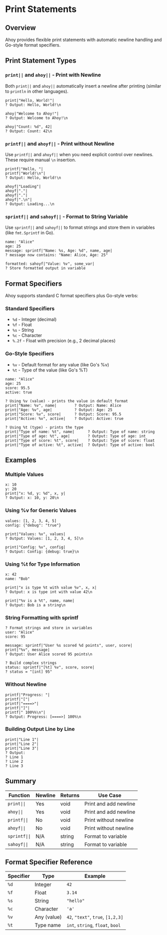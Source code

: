# Print Statements

## Overview
Ahoy provides flexible print statements with automatic newline handling and Go-style format specifiers.

## Print Statement Types

### `print||` and `ahoy||` - Print with Newline
Both `print||` and `ahoy||` automatically insert a newline after printing (similar to `println` in other languages).

```ahoy
print|"Hello, World!"|
? Output: Hello, World!\n

ahoy|"Welcome to Ahoy!"|
? Output: Welcome to Ahoy!\n

ahoy|"Count: %d", 42|
? Output: Count: 42\n
```

### `printf||` and `ahoyf||` - Print without Newline
Use `printf||` and `ahoyf||` when you need explicit control over newlines. These require manual `\n` insertion.

```ahoy
printf|"Hello, "|
printf|"World!\n"|
? Output: Hello, World!\n

ahoyf|"Loading"|
ahoyf|"."|
ahoyf|"."|
ahoyf|".\n"|
? Output: Loading...\n
```

### `sprintf||` and `sahoyf||` - Format to String Variable
Use `sprintf||` and `sahoyf||` to format strings and store them in variables (like `fmt.Sprintf` in Go).

```ahoy
name: "Alice"
age: 25
message: sprintf|"Name: %s, Age: %d", name, age|
? message now contains: "Name: Alice, Age: 25"

formatted: sahoyf|"Value: %v", some_var|
? Store formatted output in variable
```

## Format Specifiers

Ahoy supports standard C format specifiers plus Go-style verbs:

### Standard Specifiers
- `%d` - Integer (decimal)
- `%f` - Float
- `%s` - String
- `%c` - Character
- `%.2f` - Float with precision (e.g., 2 decimal places)

### Go-Style Specifiers
- `%v` - Default format for any value (like Go's %v)
- `%t` - Type of the value (like Go's %T)

```ahoy
name: "Alice"
age: 25
score: 95.5
active: true

? Using %v (value) - prints the value in default format
print|"Name: %v", name|        ? Output: Name: Alice
print|"Age: %v", age|          ? Output: Age: 25
print|"Score: %v", score|      ? Output: Score: 95.5
print|"Active: %v", active|    ? Output: Active: true

? Using %t (type) - prints the type
print|"Type of name: %t", name|      ? Output: Type of name: string
print|"Type of age: %t", age|        ? Output: Type of age: int
print|"Type of score: %t", score|    ? Output: Type of score: float
print|"Type of active: %t", active|  ? Output: Type of active: bool
```

## Examples

### Multiple Values
```ahoy
x: 10
y: 20
print|"x: %d, y: %d", x, y|
? Output: x: 10, y: 20\n
```

### Using %v for Generic Values
```ahoy
values: [1, 2, 3, 4, 5]
config: {"debug": "true"}

print|"Values: %v", values|
? Output: Values: [1, 2, 3, 4, 5]\n

print|"Config: %v", config|
? Output: Config: {debug: true}\n
```

### Using %t for Type Information
```ahoy
x: 42
name: "Bob"

print|"x is type %t with value %v", x, x|
? Output: x is type int with value 42\n

print|"%v is a %t", name, name|
? Output: Bob is a string\n
```

### String Formatting with sprintf
```ahoy
? Format strings and store in variables
user: "Alice"
score: 95

message: sprintf|"User %s scored %d points", user, score|
print|"%v", message|
? Output: User Alice scored 95 points\n

? Build complex strings
status: sprintf|"[%t] %v", score, score|
? status = "[int] 95"
```

### Without Newline
```ahoy
printf|"Progress: "|
printf|"["|
printf|"====>"|
printf|"]"|
printf|" 100%%\n"|
? Output: Progress: [====>] 100%\n
```

### Building Output Line by Line
```ahoy
print|"Line 1"|
print|"Line 2"|
print|"Line 3"|
? Output:
? Line 1
? Line 2
? Line 3
```

## Summary

| Function | Newline | Returns | Use Case |
|----------|---------|---------|----------|
| `print\|\|` | Yes | void | Print and add newline |
| `ahoy\|\|` | Yes | void | Print and add newline |
| `printf\|\|` | No | void | Print without newline |
| `ahoyf\|\|` | No | void | Print without newline |
| `sprintf\|\|` | N/A | string | Format to variable |
| `sahoyf\|\|` | N/A | string | Format to variable |

## Format Specifier Reference

| Specifier | Type | Example |
|-----------|------|---------|
| `%d` | Integer | `42` |
| `%f` | Float | `3.14` |
| `%s` | String | `"hello"` |
| `%c` | Character | `'a'` |
| `%v` | Any (value) | `42`, `"text"`, `true`, `[1,2,3]` |
| `%t` | Type name | `int`, `string`, `float`, `bool` |
